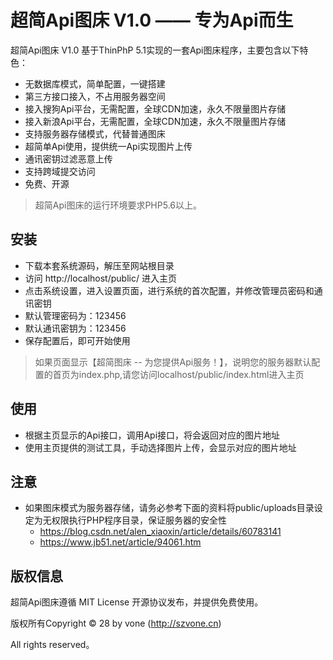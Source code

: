 
超简Api图床 V1.0 —— 专为Api而生
===============


超简Api图床 V1.0 基于ThinPhP 5.1实现的一套Api图床程序，主要包含以下特色：

 + 无数据库模式，简单配置，一键搭建
 + 第三方接口接入，不占用服务器空间
 + 接入搜狗Api平台，无需配置，全球CDN加速，永久不限量图片存储
 + 接入新浪Api平台，无需配置，全球CDN加速，永久不限量图片存储
 + 支持服务器存储模式，代替普通图床
 + 超简单Api使用，提供统一Api实现图片上传
 + 通讯密钥过滤恶意上传
 + 支持跨域提交访问
 + 免费、开源


> 超简Api图床的运行环境要求PHP5.6以上。

## 安装

 + 下载本套系统源码，解压至网站根目录
 + 访问 http://localhost/public/ 进入主页
 + 点击系统设置，进入设置页面，进行系统的首次配置，并修改管理员密码和通讯密钥
 + 默认管理密码为：123456
 + 默认通讯密钥为：123456
 + 保存配置后，即可开始使用

 > 如果页面显示【超简图床 -- 为您提供Api服务！】，说明您的服务器默认配置的首页为index.php,请您访问localhost/public/index.html进入主页
 
## 使用

 + 根据主页显示的Api接口，调用Api接口，将会返回对应的图片地址
 + 使用主页提供的测试工具，手动选择图片上传，会显示对应的图片地址
 
## 注意

 + 如果图床模式为服务器存储，请务必参考下面的资料将public/uploads目录设定为无权限执行PHP程序目录，保证服务器的安全性
   + https://blog.csdn.net/alen_xiaoxin/article/details/60783141
   + https://www.jb51.net/article/94061.htm

## 版权信息

超简Api图床遵循 MIT License 开源协议发布，并提供免费使用。


版权所有Copyright © 28 by vone (http://szvone.cn)

All rights reserved。

